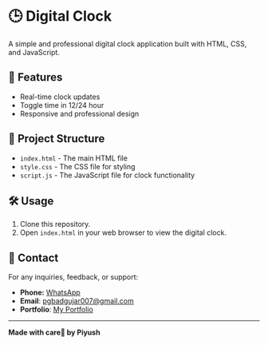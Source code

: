 # 🕒 Digital Clock

A simple and professional digital clock application built with HTML, CSS, and JavaScript.

## 🚀 Features

- Real-time clock updates
- Toggle time in 12/24 hour
- Responsive and professional design

## 📂 Project Structure

- `index.html` - The main HTML file
- `style.css` - The CSS file for styling
- `script.js` - The JavaScript file for clock functionality

## 🛠️ Usage

1. Clone this repository.
2. Open `index.html` in your web browser to view the digital clock.

## 📧 Contact

For any inquiries, feedback, or support:
- **Phone:** [WhatsApp](https://wa.me/917774835449)
- **Email**: [pgbadgujar007@gmail.com](mailto:pgbadgujar007@gmail.com)
- **Portfolio**: [My Portfolio](https://web-portfolio-piyush.vercel.app/)

---

**Made with care🧡 by Piyush**